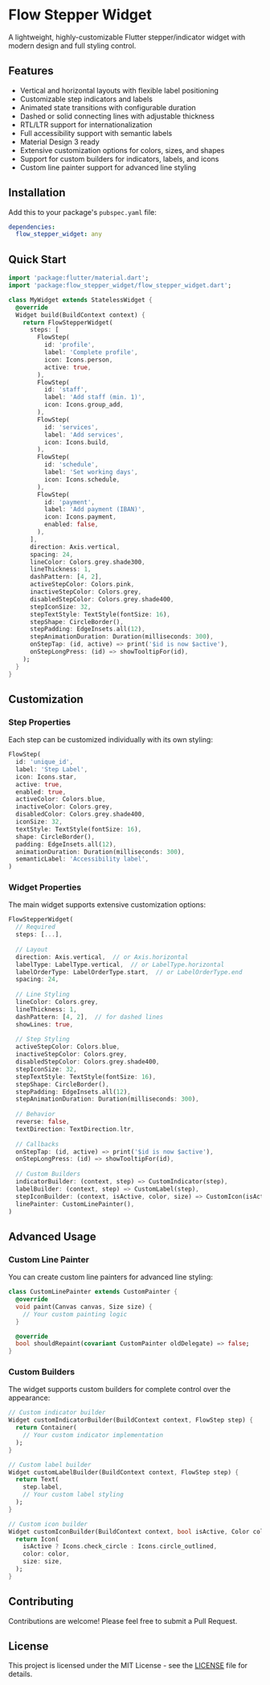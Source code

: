 # Flow Stepper Widget

A lightweight, highly-customizable Flutter stepper/indicator widget with modern design and full styling control.

## Features

- Vertical and horizontal layouts with flexible label positioning
- Customizable step indicators and labels
- Animated state transitions with configurable duration
- Dashed or solid connecting lines with adjustable thickness
- RTL/LTR support for internationalization
- Full accessibility support with semantic labels
- Material Design 3 ready
- Extensive customization options for colors, sizes, and shapes
- Support for custom builders for indicators, labels, and icons
- Custom line painter support for advanced line styling

## Installation

Add this to your package's `pubspec.yaml` file:

```yaml
dependencies:
  flow_stepper_widget: any
```

## Quick Start

```dart
import 'package:flutter/material.dart';
import 'package:flow_stepper_widget/flow_stepper_widget.dart';

class MyWidget extends StatelessWidget {
  @override
  Widget build(BuildContext context) {
    return FlowStepperWidget(
      steps: [
        FlowStep(
          id: 'profile',
          label: 'Complete profile',
          icon: Icons.person,
          active: true,
        ),
        FlowStep(
          id: 'staff',
          label: 'Add staff (min. 1)',
          icon: Icons.group_add,
        ),
        FlowStep(
          id: 'services',
          label: 'Add services',
          icon: Icons.build,
        ),
        FlowStep(
          id: 'schedule',
          label: 'Set working days',
          icon: Icons.schedule,
        ),
        FlowStep(
          id: 'payment',
          label: 'Add payment (IBAN)',
          icon: Icons.payment,
          enabled: false,
        ),
      ],
      direction: Axis.vertical,
      spacing: 24,
      lineColor: Colors.grey.shade300,
      lineThickness: 1,
      dashPattern: [4, 2],
      activeStepColor: Colors.pink,
      inactiveStepColor: Colors.grey,
      disabledStepColor: Colors.grey.shade400,
      stepIconSize: 32,
      stepTextStyle: TextStyle(fontSize: 16),
      stepShape: CircleBorder(),
      stepPadding: EdgeInsets.all(12),
      stepAnimationDuration: Duration(milliseconds: 300),
      onStepTap: (id, active) => print('$id is now $active'),
      onStepLongPress: (id) => showTooltipFor(id),
    );
  }
}
```

## Customization

### Step Properties

Each step can be customized individually with its own styling:

```dart
FlowStep(
  id: 'unique_id',
  label: 'Step Label',
  icon: Icons.star,
  active: true,
  enabled: true,
  activeColor: Colors.blue,
  inactiveColor: Colors.grey,
  disabledColor: Colors.grey.shade400,
  iconSize: 32,
  textStyle: TextStyle(fontSize: 16),
  shape: CircleBorder(),
  padding: EdgeInsets.all(12),
  animationDuration: Duration(milliseconds: 300),
  semanticLabel: 'Accessibility label',
)
```

### Widget Properties

The main widget supports extensive customization options:

```dart
FlowStepperWidget(
  // Required
  steps: [...],
  
  // Layout
  direction: Axis.vertical,  // or Axis.horizontal
  labelType: LabelType.vertical,  // or LabelType.horizontal
  labelOrderType: LabelOrderType.start,  // or LabelOrderType.end
  spacing: 24,
  
  // Line Styling
  lineColor: Colors.grey,
  lineThickness: 1,
  dashPattern: [4, 2],  // for dashed lines
  showLines: true,
  
  // Step Styling
  activeStepColor: Colors.blue,
  inactiveStepColor: Colors.grey,
  disabledStepColor: Colors.grey.shade400,
  stepIconSize: 32,
  stepTextStyle: TextStyle(fontSize: 16),
  stepShape: CircleBorder(),
  stepPadding: EdgeInsets.all(12),
  stepAnimationDuration: Duration(milliseconds: 300),
  
  // Behavior
  reverse: false,
  textDirection: TextDirection.ltr,
  
  // Callbacks
  onStepTap: (id, active) => print('$id is now $active'),
  onStepLongPress: (id) => showTooltipFor(id),
  
  // Custom Builders
  indicatorBuilder: (context, step) => CustomIndicator(step),
  labelBuilder: (context, step) => CustomLabel(step),
  stepIconBuilder: (context, isActive, color, size) => CustomIcon(isActive, color, size),
  linePainter: CustomLinePainter(),
)
```

## Advanced Usage

### Custom Line Painter

You can create custom line painters for advanced line styling:

```dart
class CustomLinePainter extends CustomPainter {
  @override
  void paint(Canvas canvas, Size size) {
    // Your custom painting logic
  }

  @override
  bool shouldRepaint(covariant CustomPainter oldDelegate) => false;
}
```

### Custom Builders

The widget supports custom builders for complete control over the appearance:

```dart
// Custom indicator builder
Widget customIndicatorBuilder(BuildContext context, FlowStep step) {
  return Container(
    // Your custom indicator implementation
  );
}

// Custom label builder
Widget customLabelBuilder(BuildContext context, FlowStep step) {
  return Text(
    step.label,
    // Your custom label styling
  );
}

// Custom icon builder
Widget customIconBuilder(BuildContext context, bool isActive, Color color, double size) {
  return Icon(
    isActive ? Icons.check_circle : Icons.circle_outlined,
    color: color,
    size: size,
  );
}
```

## Contributing

Contributions are welcome! Please feel free to submit a Pull Request.

## License

This project is licensed under the MIT License - see the [LICENSE](LICENSE) file for details.
